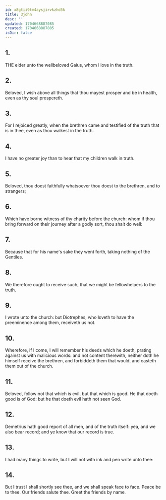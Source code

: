 ```yaml
---
id: x8gtii9tm4aysjirvkzhd5k
title: 3john
desc: ''
updated: 1704668887085
created: 1704668887085
isDir: false
---
```

## 1.
THE elder unto the wellbeloved Gaius, whom I love in the truth.
## 2.
Beloved, I wish above all things that thou mayest prosper and be in health, even as thy soul prospereth.
## 3.
For I rejoiced greatly, when the brethren came and testified of the truth that is in thee, even as thou walkest in the truth.
## 4.
I have no greater joy than to hear that my children walk in truth.
## 5.
Beloved, thou doest faithfully whatsoever thou doest to the brethren, and to strangers;
## 6.
Which have borne witness of thy charity before the church: whom if thou bring forward on their journey after a godly sort, thou shalt do well:
## 7.
Because that for his name's sake they went forth, taking nothing of the Gentiles.
## 8.
We therefore ought to receive such, that we might be fellowhelpers to the truth.
## 9.
I wrote unto the church: but Diotrephes, who loveth to have the preeminence among them, receiveth us not.
## 10.
Wherefore, if I come, I will remember his deeds which he doeth, prating against us with malicious words: and not content therewith, neither doth he himself receive the brethren, and forbiddeth them that would, and casteth them out of the church.
## 11.
Beloved, follow not that which is evil, but that which is good. He that doeth good is of God: but he that doeth evil hath not seen God.
## 12.
Demetrius hath good report of all men, and of the truth itself: yea, and we also bear record; and ye know that our record is true.
## 13.
I had many things to write, but I will not with ink and pen write unto thee:
## 14.
But I trust I shall shortly see thee, and we shall speak face to face. Peace be to thee. Our friends salute thee. Greet the friends by name.
